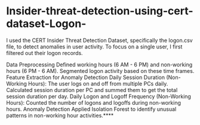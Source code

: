 # Insider-threat-detection-using-cert-dataset-Logon-

I used the CERT Insider Threat Detection Dataset, specifically the logon.csv file, to detect anomalies in user activity. To focus on a single user, I first filtered out their logon records.

Data Preprocessing
Defined working hours (6 AM - 6 PM) and non-working hours (6 PM - 6 AM).
Segmented logon activity based on these time frames.
Feature Extraction for Anomaly Detection
Daily Session Duration (Non-Working Hours):
The user logs on and off from multiple PCs daily.
Calculated session duration per PC and summed them to get the total session duration per day.
Daily Logon and Logoff Frequency (Non-Working Hours):
Counted the number of logons and logoffs during non-working hours.
Anomaly Detection
Applied Isolation Forest to identify unusual patterns in non-working hour activities.****
